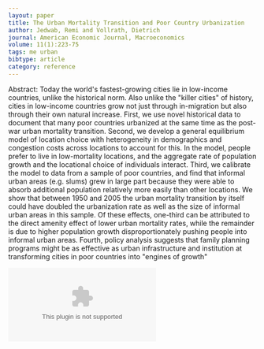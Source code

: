 ```yaml
---
layout: paper
title: The Urban Mortality Transition and Poor Country Urbanization
author: Jedwab, Remi and Vollrath, Dietrich
journal: American Economic Journal, Macroeconomics
volume: 11(1):223-75
tags: me urban
bibtype: article
category: reference
---
```


Abstract: Today the world's fastest-growing cities lie in low-income countries, unlike the historical norm. Also unlike the "killer cities" of history, cities in low-income countries grow not just through in-migration but also through their own natural increase. First, we use novel historical data to document that many poor countries urbanized at the same time as the post-war urban mortality transition. Second, we develop a general equilibrium model of location choice with heterogeneity in demographics and congestion costs across locations to account for this. In the model, people prefer to live in low-mortality locations, and the aggregate rate of population growth and the locational choice of individuals interact. Third, we calibrate the model to data from a sample of poor countries, and find that informal urban areas (e.g. slums) grew in large part because they were able to absorb additional population relatively more easily than other locations. We show that between 1950 and 2005 the urban mortality transition by itself could have doubled the urbanization rate as well as the size of informal urban areas in this sample. Of these effects, one-third can be attributed to the direct amenity effect of lower urban mortality rates, while the remainder is due to higher population growth disproportionately pushing people into informal urban areas. Fourth, policy analysis suggests that family planning programs might be as effective as urban infrastructure and institution at transforming cities in poor countries into "engines of growth"

![][image-1]

[image-1]:	/assets/2019-01-01-jv2016-d54d1063.eps
